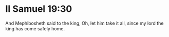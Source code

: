 # II Samuel 19:30

And Mephibosheth said to the king, Oh, let him take it all, since my lord the king has come safely home.
